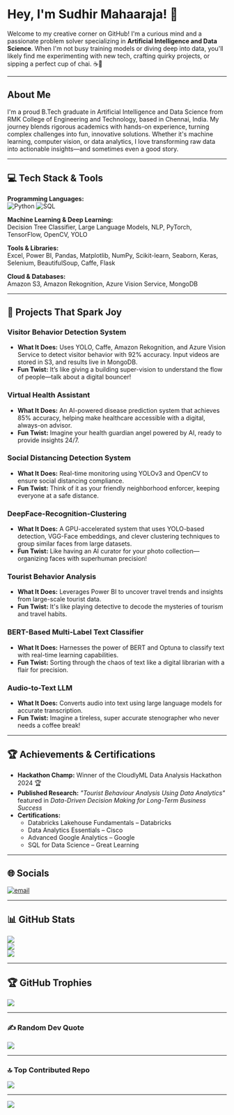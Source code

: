 # Hey, I'm Sudhir Mahaaraja! 👋

Welcome to my creative corner on GitHub! I'm a curious mind and a passionate problem solver specializing in **Artificial Intelligence and Data Science**. When I'm not busy training models or diving deep into data, you'll likely find me experimenting with new tech, crafting quirky projects, or sipping a perfect cup of chai. ☕🚀

---

## About Me

I'm a proud B.Tech graduate in Artificial Intelligence and Data Science from RMK College of Engineering and Technology, based in Chennai, India. My journey blends rigorous academics with hands-on experience, turning complex challenges into fun, innovative solutions. Whether it's machine learning, computer vision, or data analytics, I love transforming raw data into actionable insights—and sometimes even a good story.

---

## 💻 Tech Stack & Tools

**Programming Languages:**  
![Python](https://img.shields.io/badge/python-3670A0?style=plastic&logo=python&logoColor=ffdd54) ![SQL](https://img.shields.io/badge/SQL-4479A1.svg?style=plastic&logo=mysql&logoColor=white)

**Machine Learning & Deep Learning:**  
Decision Tree Classifier, Large Language Models, NLP, PyTorch, TensorFlow, OpenCV, YOLO

**Tools & Libraries:**  
Excel, Power BI, Pandas, Matplotlib, NumPy, Scikit-learn, Seaborn, Keras, Selenium, BeautifulSoup, Caffe, Flask

**Cloud & Databases:**  
Amazon S3, Amazon Rekognition, Azure Vision Service, MongoDB

---

## 🌟 Projects That Spark Joy

### Visitor Behavior Detection System
- **What It Does:** Uses YOLO, Caffe, Amazon Rekognition, and Azure Vision Service to detect visitor behavior with 92% accuracy. Input videos are stored in S3, and results live in MongoDB.
- **Fun Twist:** It’s like giving a building super-vision to understand the flow of people—talk about a digital bouncer!

### Virtual Health Assistant
- **What It Does:** An AI-powered disease prediction system that achieves 85% accuracy, helping make healthcare accessible with a digital, always-on advisor.
- **Fun Twist:** Imagine your health guardian angel powered by AI, ready to provide insights 24/7.

### Social Distancing Detection System
- **What It Does:** Real-time monitoring using YOLOv3 and OpenCV to ensure social distancing compliance.
- **Fun Twist:** Think of it as your friendly neighborhood enforcer, keeping everyone at a safe distance.

### DeepFace-Recognition-Clustering
- **What It Does:** A GPU-accelerated system that uses YOLO-based detection, VGG-Face embeddings, and clever clustering techniques to group similar faces from large datasets.
- **Fun Twist:** Like having an AI curator for your photo collection—organizing faces with superhuman precision!

### Tourist Behavior Analysis
- **What It Does:** Leverages Power BI to uncover travel trends and insights from large-scale tourist data.
- **Fun Twist:** It's like playing detective to decode the mysteries of tourism and travel habits.

### BERT-Based Multi-Label Text Classifier
- **What It Does:** Harnesses the power of BERT and Optuna to classify text with real-time learning capabilities.
- **Fun Twist:** Sorting through the chaos of text like a digital librarian with a flair for precision.

### Audio-to-Text LLM
- **What It Does:** Converts audio into text using large language models for accurate transcription.
- **Fun Twist:** Imagine a tireless, super accurate stenographer who never needs a coffee break!

---

## 🏆 Achievements & Certifications

- **Hackathon Champ:** Winner of the CloudlyML Data Analysis Hackathon 2024 🏆
- **Published Research:** *"Tourist Behaviour Analysis Using Data Analytics"* featured in *Data-Driven Decision Making for Long-Term Business Success*
- **Certifications:**  
  - Databricks Lakehouse Fundamentals – Databricks  
  - Data Analytics Essentials – Cisco  
  - Advanced Google Analytics – Google  
  - SQL for Data Science – Great Learning

---

## 🌐 Socials

[![email](https://img.shields.io/badge/Email-D14836?logo=gmail&logoColor=white)](mailto:sudhirmahaaraja@gmail.com)

---

## 📊 GitHub Stats

![](https://github-readme-stats.vercel.app/api?username=sudhirMahaaraja&theme=prussian&hide_border=false&include_all_commits=false&count_private=false)  
![](https://nirzak-streak-stats.vercel.app/?user=sudhirMahaaraja&theme=prussian&hide_border=false)  
![](https://github-readme-stats.vercel.app/api/top-langs/?username=sudhirMahaaraja&theme=prussian&hide_border=false&include_all_commits=false&count_private=false&layout=compact)

---

## 🏆 GitHub Trophies

![](https://github-profile-trophy.vercel.app/?username=sudhirMahaaraja&theme=shades-of-purple&no-frame=false&no-bg=true&margin-w=4)

---

### ✍️ Random Dev Quote

![](https://quotes-github-readme.vercel.app/api?type=horizontal&theme=dark)

---

### 🔝 Top Contributed Repo

![](https://github-contributor-stats.vercel.app/api?username=sudhirMahaaraja&limit=5&theme=prussian&combine_all_yearly_contributions=true)

---

[![](https://visitcount.itsvg.in/api?id=sudhirMahaaraja&icon=9&color=0)](https://visitcount.itsvg.in)

<!-- Proudly created with GPRM (https://gprm.itsvg.in) -->
